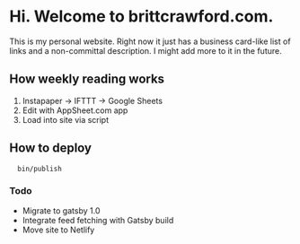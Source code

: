 # Hi. Welcome to brittcrawford.com.

This is my personal website. Right now it just has a business card-like list of links and a non-committal description. I might add more to it in the future.

## How weekly reading works

1. Instapaper -> IFTTT -> Google Sheets
2. Edit with AppSheet.com app
3. Load into site via script

## How to deploy

      bin/publish

### Todo

- Migrate to gatsby 1.0
- Integrate feed fetching with Gatsby build
- Move site to Netlify


